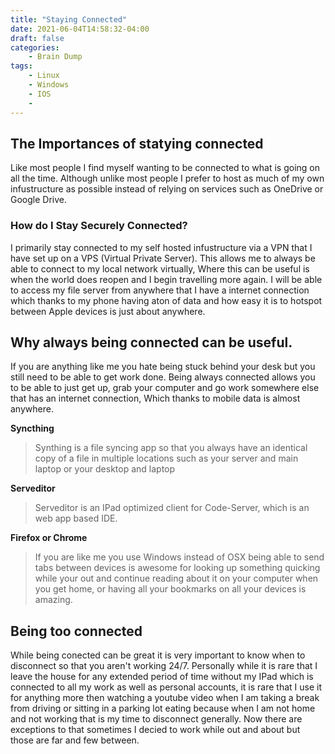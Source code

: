 ```yaml
---
title: "Staying Connected"
date: 2021-06-04T14:58:32-04:00
draft: false
categories:
    - Brain Dump
tags:
    - Linux
    - Windows
    - IOS
    - 
---
```


## The Importances of statying connected
Like most people I find myself wanting to be connected to what is going on all the time. Although unlike most people I prefer to host as much of my own infustructure as possible instead of relying on services such as OneDrive or Google Drive.

### How do I Stay Securely Connected?
I primarily stay connected to my self hosted infustructure via a VPN that I have set up on a VPS (Virtual Private Server). This allows me to always be able to connect to my local network virtually, Where this can be useful is when the world does reopen and I begin travelling more again. I will be able to access my file server from anywhere that I have a internet connection which thanks to my phone having aton of data and how easy it is to hotspot between Apple devices is just about anywhere.

## Why always being connected can be useful.
If you are anything like me you hate being stuck behind your desk but you still need to be able to get work done. Being always connected allows you to be able to just get up, grab your computer and go work somewhere else that has an internet connection, Which thanks to mobile data is almost anywhere.

__Syncthing__

> Synthing is a file syncing app so that you always have an identical copy of a file in multiple locations such as your server and main laptop or your desktop and laptop

__Serveditor__

> Serveditor is an IPad optimized client for Code-Server, which is an web app based IDE.

__Firefox or Chrome__

> If you are like me you use Windows instead of OSX being able to send tabs between devices is awesome for looking up something quicking while your out and continue reading about it on your computer when you get home, or having all your bookmarks on all your devices is amazing.

## Being too connected
While being conected can be great it is very important to know when to disconnect so that you aren't working 24/7. Personally while it is rare that I leave the house for any extended period of time without my IPad which is connected to all my work as well as personal accounts, it is rare that I use it for anything more then watching a youtube video when I am taking a break from driving or sitting in a parking lot eating because when I am not home and not working that is my time to disconnect generally. Now there are exceptions to that sometimes I decied to work while out and about but those are far and few between.